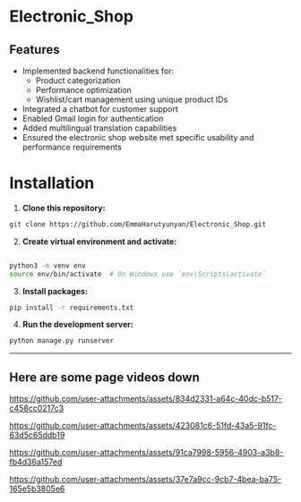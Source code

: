 # Electronic_Shop

## Features

- Implemented backend functionalities for:
  - Product categorization
  - Performance optimization
  - Wishlist/cart management using unique product IDs
- Integrated a chatbot for customer support
- Enabled Gmail login for authentication
- Added multilingual translation capabilities
- Ensured the electronic shop website met specific usability and performance requirements


# Installation
1. **Clone this repository:**
```bash
git clone https://github.com/EmmaHarutyunyan/Electronic_Shop.git

```

2. **Create virtual environment and activate:**
```bash

python3 -m venv env
source env/bin/activate  # On Windows use `env\Scripts\activate`
```

3. **Install packages:**
```bash
pip install -r requirements.txt
```

4. **Run the development server:**
```bash
python manage.py runserver
```

---
**Here are some page videos down**
---



https://github.com/user-attachments/assets/834d2331-a64c-40dc-b517-c458cc0217c3


https://github.com/user-attachments/assets/423081c6-51fd-43a5-91fc-63d5c65ddb19


https://github.com/user-attachments/assets/91ca7998-5956-4903-a3b8-fb4d36a157ed


https://github.com/user-attachments/assets/37e7a9cc-9cb7-4bea-ba75-165e5b3805e6
